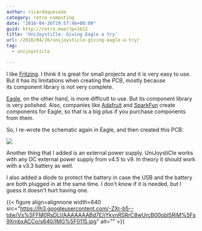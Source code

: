 ```yaml
---
author: ricardoquesada
category: retro computing
date: "2016-04-26T19:57:46+00:00"
guid: http://retro.moe/?p=1612
title: 'UniJoystiCle: Giving Eagle a try'
url: /2016/04/26/unijoysticle-giving-eagle-a-try/
tag:
  - unijoysticle

---
```

I like [Fritzing](http://fritzing.org/home/). I think it is great for small projects and it is very easy to use. But it has its limitations when creating the PCB, mostly because its component library is not very complete.

[Eagle](http://www.cadsoftusa.com/), on the other hand, is more difficult to use. But its component library is very polished. Also, companies like [Adafruit](https://www.adafruit.com/) and [SparkFun](https://www.sparkfun.com/) create components for Eagle, so that is a big plus if you purchase components from them.

So, I re-wrote the schematic again in Eagle, and then created this PCB:

![](https://lh3.googleusercontent.com/-qKyn_dhdhas/Vx_FBz09y8I/AAAAAAABd60/9Wn3IuWfPWoS6Y2xNsOB2Xm0yKRn8L5tgCCo/s800/unijoysticle_board.png)

Another thing that I added is an external power supply. UniJoystiCle works with any DC external power supply from v4.5 to v9. In theory it should work with a v3.3 battery as well.

I also added a diode to protect the battery in case the USB and the battery are both plugged in at the same time. I don't know if it is needed, but I guess it doesn't hurt having one.

{{< figure align=alignnone width=640 src="https://lh3.googleusercontent.com/-ZXr-b5--tdw/Vx%5FFM0RsDLI/AAAAAAABd7E/iYkvnRSRrC8wUrcB00obI5RiM%5Fs9XmbxACCo/s640/IMG%5F0115.jpg" alt="" >}}
